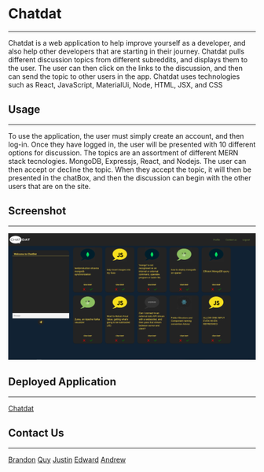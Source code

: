 # Chatdat

---

Chatdat is a web application to help improve yourself as a developer, and also help other developers that are starting in their journey. Chatdat pulls different discussion topics from different subreddits, and displays them to the user. The user can then click on the links to the discussion, and then can send the topic to other users in the app. Chatdat uses technologies such as React, JavaScript, MaterialUi, Node, HTML, JSX, and CSS

## Usage

---

To use the application, the user must simply create an account, and then log-in. Once they have logged in, the user will be presented with 10 different options for discussion. The topics are an assortment of different MERN stack tecnologies. MongoDB, Expressjs, React, and Nodejs. The user can then accept or decline the topic. When they accept the topic, it will then be presented in the chatBox, and then the discussion can begin with the other users that are on the site.

## Screenshot

---

![screenshot](./client/src/components/images/chatDat.png)

## Deployed Application

---

[Chatdat](https://chat-dat.herokuapp.com/)

## Contact Us

---

[Brandon](https://github.com/brandonelliott0530)
[Quy](https://github.com/QNguyen-hub)
[Justin](https://github.com/noellerjd)
[Edward](https://github.com/Eddie-M11)
[Andrew](https://github.com/AndrewDamron)
